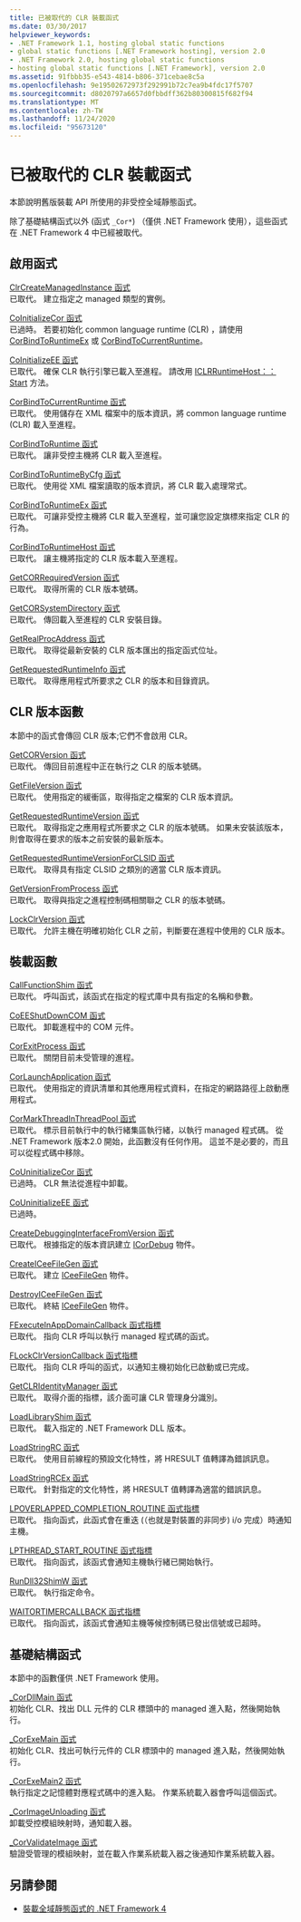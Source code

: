 ```yaml
---
title: 已被取代的 CLR 裝載函式
ms.date: 03/30/2017
helpviewer_keywords:
- .NET Framework 1.1, hosting global static functions
- global static functions [.NET Framework hosting], version 2.0
- .NET Framework 2.0, hosting global static functions
- hosting global static functions [.NET Framework], version 2.0
ms.assetid: 91fbbb35-e543-4814-b806-371cebae8c5a
ms.openlocfilehash: 9e19502672973f292991b72c7ea9b4fdc17f5707
ms.sourcegitcommit: d8020797a6657d0fbbdff362b80300815f682f94
ms.translationtype: MT
ms.contentlocale: zh-TW
ms.lasthandoff: 11/24/2020
ms.locfileid: "95673120"
---
```

# <a name="deprecated-clr-hosting-functions"></a>已被取代的 CLR 裝載函式

本節說明舊版裝載 API 所使用的非受控全域靜態函式。  
  
 除了基礎結構函式以外 (函式 `_Cor*`) （僅供 .NET Framework 使用），這些函式在 .NET Framework 4 中已經被取代。  
  
## <a name="activation-functions"></a>啟用函式  

 [ClrCreateManagedInstance 函式](clrcreatemanagedinstance-function.md)  
 已取代。 建立指定之 managed 類型的實例。  
  
 [CoInitializeCor 函式](coinitializecor-function.md)  
 已過時。 若要初始化 common language runtime (CLR) ，請使用 [CorBindToRuntimeEx](corbindtoruntimeex-function.md) 或 [CorBindToCurrentRuntime](corbindtocurrentruntime-function.md)。  
  
 [CoInitializeEE 函式](coinitializeee-function.md)  
 已取代。 確保 CLR 執行引擎已載入至進程。 請改用 [ICLRRuntimeHost：： Start](iclrruntimehost-start-method.md) 方法。  
  
 [CorBindToCurrentRuntime 函式](corbindtocurrentruntime-function.md)  
 已取代。 使用儲存在 XML 檔案中的版本資訊，將 common language runtime (CLR) 載入至進程。  
  
 [CorBindToRuntime 函式](corbindtoruntime-function.md)  
 已取代。 讓非受控主機將 CLR 載入至進程。  
  
 [CorBindToRuntimeByCfg 函式](corbindtoruntimebycfg-function.md)  
 已取代。 使用從 XML 檔案讀取的版本資訊，將 CLR 載入處理常式。  
  
 [CorBindToRuntimeEx 函式](corbindtoruntimeex-function.md)  
 已取代。 可讓非受控主機將 CLR 載入至進程，並可讓您設定旗標來指定 CLR 的行為。  
  
 [CorBindToRuntimeHost 函式](corbindtoruntimehost-function.md)  
 已取代。 讓主機將指定的 CLR 版本載入至進程。  
  
 [GetCORRequiredVersion 函式](getcorrequiredversion-function.md)  
 已取代。 取得所需的 CLR 版本號碼。  
  
 [GetCORSystemDirectory 函式](getcorsystemdirectory-function.md)  
 已取代。 傳回載入至進程的 CLR 安裝目錄。  
  
 [GetRealProcAddress 函式](getrealprocaddress-function.md)  
 已取代。 取得從最新安裝的 CLR 版本匯出的指定函式位址。  
  
 [GetRequestedRuntimeInfo 函式](getrequestedruntimeinfo-function.md)  
 已取代。 取得應用程式所要求之 CLR 的版本和目錄資訊。  
  
## <a name="clr-version-functions"></a>CLR 版本函數  

 本節中的函式會傳回 CLR 版本;它們不會啟用 CLR。  
  
 [GetCORVersion 函式](getcorversion-function.md)  
 已取代。 傳回目前進程中正在執行之 CLR 的版本號碼。  
  
 [GetFileVersion 函式](getfileversion-function.md)  
 已取代。 使用指定的緩衝區，取得指定之檔案的 CLR 版本資訊。  
  
 [GetRequestedRuntimeVersion 函式](getrequestedruntimeversion-function.md)  
 已取代。 取得指定之應用程式所要求之 CLR 的版本號碼。 如果未安裝該版本，則會取得在要求的版本之前安裝的最新版本。  
  
 [GetRequestedRuntimeVersionForCLSID 函式](getrequestedruntimeversionforclsid-function.md)  
 已取代。 取得具有指定 CLSID 之類別的適當 CLR 版本資訊。  
  
 [GetVersionFromProcess 函式](getversionfromprocess-function.md)  
 已取代。 取得與指定之進程控制碼相關聯之 CLR 的版本號碼。  
  
 [LockClrVersion 函式](lockclrversion-function.md)  
 已取代。 允許主機在明確初始化 CLR 之前，判斷要在進程中使用的 CLR 版本。  
  
## <a name="hosting-functions"></a>裝載函數  

 [CallFunctionShim 函式](callfunctionshim-function.md)  
 已取代。 呼叫函式，該函式在指定的程式庫中具有指定的名稱和參數。  
  
 [CoEEShutDownCOM 函式](coeeshutdowncom-function.md)  
 已取代。 卸載進程中的 COM 元件。  
  
 [CorExitProcess 函式](corexitprocess-function.md)  
 已取代。 關閉目前未受管理的進程。  
  
 [CorLaunchApplication 函式](corlaunchapplication-function.md)  
 已取代。 使用指定的資訊清單和其他應用程式資料，在指定的網路路徑上啟動應用程式。  
  
 [CorMarkThreadInThreadPool 函式](cormarkthreadinthreadpool-function.md)  
 已取代。 標示目前執行中的執行緒集區執行緒，以執行 managed 程式碼。 從 .NET Framework 版本2.0 開始，此函數沒有任何作用。 這並不是必要的，而且可以從程式碼中移除。  
  
 [CoUninitializeCor 函式](couninitializecor-function.md)  
 已過時。 CLR 無法從進程中卸載。  
  
 [CoUninitializeEE 函式](couninitializeee-function.md)  
 已過時。  
  
 [CreateDebuggingInterfaceFromVersion 函式](createdebugginginterfacefromversion-function.md)  
 已取代。 根據指定的版本資訊建立 [ICorDebug](../debugging/icordebug-interface.md) 物件。  
  
 [CreateICeeFileGen 函式](createiceefilegen-function.md)  
 已取代。 建立 [ICeeFileGen](iceefilegen-class.md) 物件。  
  
 [DestroyICeeFileGen 函式](destroyiceefilegen-function.md)  
 已取代。 終結 [ICeeFileGen](iceefilegen-class.md) 物件。  
  
 [FExecuteInAppDomainCallback 函式指標](fexecuteinappdomaincallback-function-pointer.md)  
 已取代。 指向 CLR 呼叫以執行 managed 程式碼的函式。  
  
 [FLockClrVersionCallback 函式指標](flockclrversioncallback-function-pointer.md)  
 已取代。 指向 CLR 呼叫的函式，以通知主機初始化已啟動或已完成。  
  
 [GetCLRIdentityManager 函式](getclridentitymanager-function.md)  
 已取代。 取得介面的指標，該介面可讓 CLR 管理身分識別。  
  
 [LoadLibraryShim 函式](loadlibraryshim-function.md)  
 已取代。 載入指定的 .NET Framework DLL 版本。  
  
 [LoadStringRC 函式](loadstringrc-function.md)  
 已取代。 使用目前線程的預設文化特性，將 HRESULT 值轉譯為錯誤訊息。  
  
 [LoadStringRCEx 函式](loadstringrcex-function.md)  
 已取代。 針對指定的文化特性，將 HRESULT 值轉譯為適當的錯誤訊息。  
  
 [LPOVERLAPPED_COMPLETION_ROUTINE 函式指標](lpoverlapped-completion-routine-function-pointer.md)  
 已取代。 指向函式，此函式會在重迭 (（也就是對裝置的非同步) i/o 完成）時通知主機。  
  
 [LPTHREAD_START_ROUTINE 函式指標](lpthread-start-routine-function-pointer.md)  
 已取代。 指向函式，該函式會通知主機執行緒已開始執行。  
  
 [RunDll32ShimW 函式](rundll32shimw-function.md)  
 已取代。 執行指定命令。  
  
 [WAITORTIMERCALLBACK 函式指標](waitortimercallback-function-pointer.md)  
 已取代。 指向函式，該函式會通知主機等候控制碼已發出信號或已超時。  
  
## <a name="infrastructure-functions"></a>基礎結構函式  

 本節中的函數僅供 .NET Framework 使用。  
  
 [_CorDllMain 函式](cordllmain-function.md)  
 初始化 CLR、找出 DLL 元件的 CLR 標頭中的 managed 進入點，然後開始執行。  
  
 [_CorExeMain 函式](corexemain-function.md)  
 初始化 CLR、找出可執行元件的 CLR 標頭中的 managed 進入點，然後開始執行。  
  
 [_CorExeMain2 函式](corexemain2-function.md)  
 執行指定之記憶體對應程式碼中的進入點。 作業系統載入器會呼叫這個函式。  
  
 [_CorImageUnloading 函式](corimageunloading-function.md)  
 卸載受控模組映射時，通知載入器。  
  
 [_CorValidateImage 函式](corvalidateimage-function.md)  
 驗證受管理的模組映射，並在載入作業系統載入器之後通知作業系統載入器。  
  
## <a name="see-also"></a>另請參閱

- [裝載全域靜態函式的 .NET Framework 4](net-framework-4-hosting-global-static-functions.md)
